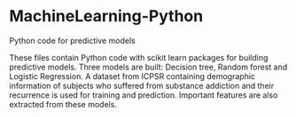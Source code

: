 # MachineLearning-Python
Python code for predictive models

These files contain Python code with scikit learn packages for building predictive models.
Three models are built: Decision tree, Random forest and Logistic Regression.
A dataset from ICPSR containing demographic information of subjects who suffered from substance addiction 
and their recurrence is used for training and prediction.
Important features are also extracted from these models.
